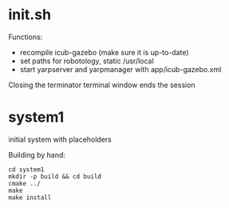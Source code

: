 # init.sh

Functions:
- recompile icub-gazebo (make sure it is up-to-date)
- set paths for robotology, static /usr/local
- start yarpserver and yarpmanager with app/icub-gazebo.xml

Closing the terminator terminal window ends the session

# system1

initial system with placeholders

Building by hand:

    cd system1
    mkdir -p build && cd build
    cmake ../
    make
    make install

